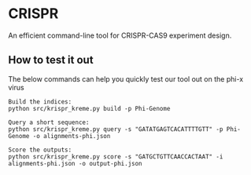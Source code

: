 # CRISPR

An efficient command-line tool for CRISPR-CAS9 experiment design.

## How to test it out
The below commands can help you quickly test our tool out on the phi-x virus

~~~~
Build the indices:
python src/krispr_kreme.py build -p Phi-Genome

Query a short sequence:
python src/krispr_kreme.py query -s "GATATGAGTCACATTTTGTT" -p Phi-Genome -o alignments-phi.json

Score the outputs:
python src/krispr_kreme.py score -s "GATGCTGTTCAACCACTAAT" -i alignments-phi.json -o output-phi.json
~~~~

